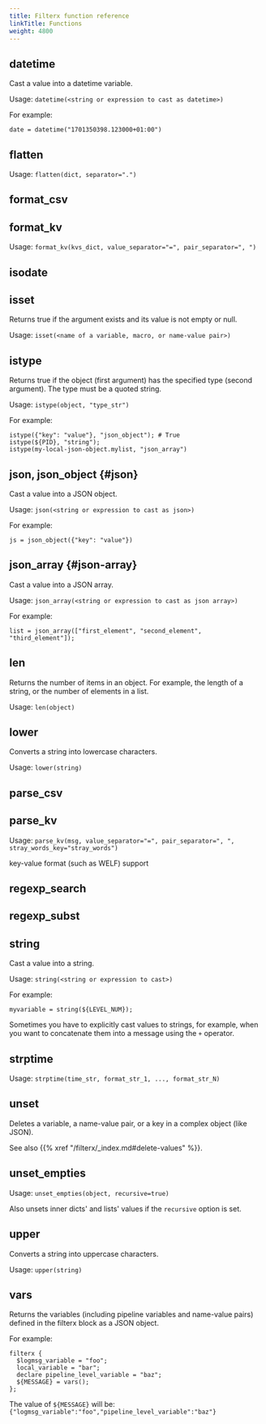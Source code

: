 ```yaml
---
title: Filterx function reference
linkTitle: Functions
weight: 4800
---
```


<!-- This file is under the copyright of Axoflow, and licensed under Apache License 2.0, except for using the Axoflow and AxoSyslog trademarks. -->

<!-- Function reference, required arguments, options/flags, examples from tests, ... 
sok egyszeru pelda az adott functionnel, a tmp/axosyslog/tests/light/functional_tests/filterx/test_filterx.py temakorei sok mindent lefednek 
-->

## datetime

Cast a value into a datetime variable.

Usage: `datetime(<string or expression to cast as datetime>)`

For example:

```shell
date = datetime("1701350398.123000+01:00")
```
<!-- FIXME syntax for argument, timezone handling, etc. -->

## flatten

Usage: `flatten(dict, separator=".")`

## format_csv
<!-- 
#define FILTERX_FUNC_FORMAT_CSV_USAGE "Usage: format_csv({list or dict}, [" \
  FILTERX_FUNC_FORMAT_CSV_ARG_NAME_COLUMNS"={list}," \
  FILTERX_FUNC_FORMAT_CSV_ARG_NAME_DELIMITER"={string literal}," \
  FILTERX_FUNC_FORMAT_CSV_ARG_NAME_DEFAULT_VALUE"={string literal}])" 
  #define FILTERX_FUNC_FORMAT_CSV_ARG_NAME_COLUMNS "columns"
#define FILTERX_FUNC_FORMAT_CSV_ARG_NAME_DELIMITER "delimiter"
#define FILTERX_FUNC_FORMAT_CSV_ARG_NAME_DEFAULT_VALUE "default_value"

  input must be a dict or list

  delimiter must be a string literal, and a single character

  default_value must be a string literal.

  -->

## format_kv

Usage: `format_kv(kvs_dict, value_separator="=", pair_separator=", ")`

<!-- kvs_dict must be a dict 
value_separator must be a string literal, and a single character
pair_separator must be a string literal
-->

## isodate

<!-- FIXME -->

## isset

Returns true if the argument exists and its value is not empty or null.

Usage: `isset(<name of a variable, macro, or name-value pair>)`

## istype

Returns true if the object (first argument) has the specified type (second argument). The type must be a quoted string.

Usage: `istype(object, "type_str")`

For example:

```shell
istype({"key": "value"}, "json_object"); # True
istype(${PID}, "string");
istype(my-local-json-object.mylist, "json_array")
```
<!-- FIXME include list of valid types -->

<!-- FIXME what happens if the object doesn't exist? -->

<!-- istype($olr.body, "otel_kvlist");
istype(otel_kvl.js_arr, "otel_array");
 -->

## json, json_object {#json}

Cast a value into a JSON object.

Usage: `json(<string or expression to cast as json>)`

For example:

```shell
js = json_object({"key": "value"})
```

## json_array {#json-array}

Cast a value into a JSON array.

Usage: `json_array(<string or expression to cast as json array>)`

For example:

```shell
list = json_array(["first_element", "second_element", "third_element"]);
```

## len

Returns the number of items in an object. For example, the length of a string, or the number of elements in a list.

Usage: `len(object)`

<!-- FIXME What does it return for different types? -->

## lower

Converts a string into lowercase characters.

Usage: `lower(string)`

<!-- FIXME Does it work for other types? For example, list? -->

## parse_csv

<!-- 

#define FILTERX_FUNC_PARSE_CSV_ARG_NAME_COLUMNS "columns"
#define FILTERX_FUNC_PARSE_CSV_ARG_NAME_DELIMITER "delimiter"
#define FILTERX_FUNC_PARSE_CSV_ARG_NAME_STRING_DELIMITERS "string_delimiters"
#define FILTERX_FUNC_PARSE_CSV_ARG_NAME_DIALECT "dialect"
#define FILTERX_FUNC_PARSE_CSV_ARG_NAME_STRIP_WHITESPACE "strip_whitespace"
#define FILTERX_FUNC_PARSE_CSV_ARG_NAME_STRIP_WHITESPACES "strip_whitespaces"
#define FILTERX_FUNC_PARSE_CSV_ARG_NAME_GREEDY "greedy"
#define FILTERX_FUNC_PARSE_CSV_USAGE "Usage: parse_csv(msg_str [" \
    FILTERX_FUNC_PARSE_CSV_ARG_NAME_COLUMNS"=json_array, " \
    FILTERX_FUNC_PARSE_CSV_ARG_NAME_DELIMITER"=string, " \
    FILTERX_FUNC_PARSE_CSV_ARG_NAME_STRING_DELIMITERS"=json_array, " \
    FILTERX_FUNC_PARSE_CSV_ARG_NAME_DIALECT"=string, " \
    FILTERX_FUNC_PARSE_CSV_ARG_NAME_STRIP_WHITESPACE"=boolean, " \
    FILTERX_FUNC_PARSE_CSV_ARG_NAME_GREEDY"=boolean])"
#define FILTERX_FUNC_PARSE_ERR_EMPTY_DELIMITER "Either '" \
    FILTERX_FUNC_PARSE_CSV_ARG_NAME_DELIMITER"' or '" \
    FILTERX_FUNC_PARSE_CSV_ARG_NAME_STRING_DELIMITERS"' must be set, and '" \
    FILTERX_FUNC_PARSE_CSV_ARG_NAME_DELIMITER"' cannot be empty if '" \
    FILTERX_FUNC_PARSE_CSV_ARG_NAME_STRING_DELIMITERS"' is unset"

    /Users/feketer/work/axosyslog-core-docs/tmp/axosyslog/modules/csvparser/tests/test_filterx_func_format_csv.c
    for escaping examples

FILTERX_FUNC_PARSE_CSV_ARG_NAME_DIALECT " argument must be one of: [" \
                      "escape-none, " \
                      "escape-backslash, " \
                      "escape-backslash-with-sequences, " \
                      "escape-double-char]";
                       -->

## parse_kv

Usage: `parse_kv(msg, value_separator="=", pair_separator=", ", stray_words_key="stray_words")`

key-value format (such as WELF) support

<!--
value_separator must be a string literal, and a single character
pair_separator must be a string literal
-->

## regexp_search

<!--     $MSG = json();
    $MSG.unnamed = regexp_search("foobarbaz", /(foo)(bar)(baz)/);
    $MSG.named = regexp_search("foobarbaz", /(?<first>foo)(?<second>bar)(?<third>baz)/);
    $MSG.mixed = regexp_search("foobarbaz", /(?<first>foo)(bar)(?<third>baz)/);
    $MSG.force_list = json_array(regexp_search("foobarbaz", /(?<first>foo)(bar)(?<third>baz)/));
    $MSG.force_dict = json(regexp_search("foobarbaz", /(foo)(bar)(baz)/));

    $MSG.no_match_unnamed = regexp_search("foobarbaz", /(almafa)/);
    if (len($MSG.no_match_unnamed) == 0) {
        $MSG.no_match_unnamed_handling = true;
    }; -->

## regexp_subst

<!-- 

#define FILTERX_FUNC_REGEXP_SUBST_FLAG_JIT_NAME "jit"
#define FILTERX_FUNC_REGEXP_SUBST_FLAG_GLOBAL_NAME "global"
#define FILTERX_FUNC_REGEXP_SUBST_FLAG_UTF8_NAME "utf8"
#define FILTERX_FUNC_REGEXP_SUBST_FLAG_IGNORECASE_NAME "ignorecase"
#define FILTERX_FUNC_REGEXP_SUBST_FLAG_NEWLINE_NAME "newline"
 -->

## string

Cast a value into a string.

Usage: `string(<string or expression to cast>)`

For example:

```shell
myvariable = string(${LEVEL_NUM});
```

Sometimes you have to explicitly cast values to strings, for example, when you want to concatenate them into a message using the `+` operator.

## strptime

Usage: `strptime(time_str, format_str_1, ..., format_str_N)`

## unset

Deletes a variable, a name-value pair, or a key in a complex object (like JSON).

<!-- FIXME What happens when trying to unset a hard macro? Error? -->

See also {{% xref "/filterx/_index.md#delete-values" %}}.

## unset_empties

Usage: `unset_empties(object, recursive=true)`

Also unsets inner dicts' and lists' values if the `recursive` option is set.

## upper

Converts a string into uppercase characters.

Usage: `upper(string)`

<!-- FIXME Does it work for other types? For example, list? -->

## vars

Returns the variables (including pipeline variables and name-value pairs) defined in the filterx block as a JSON object.

For example:

```shell
filterx {
  $logmsg_variable = "foo";
  local_variable = "bar";
  declare pipeline_level_variable = "baz";
  ${MESSAGE} = vars();
};
```

The value of `${MESSAGE}` will be: `{"logmsg_variable":"foo","pipeline_level_variable":"baz"}`
